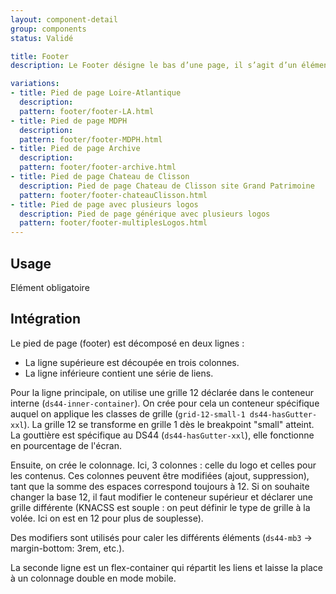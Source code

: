 ```yaml
---
layout: component-detail
group: components
status: Validé

title: Footer
description: Le Footer désigne le bas d’une page, il s’agit d’un élément qui doit être étudié attentivement car le bas d’une page doit pouvoir permettre au visiteur de retrouver toutes les informations principales afin qu’il n’ait pas besoin de remonter sur la page.

variations:
- title: Pied de page Loire-Atlantique
  description:
  pattern: footer/footer-LA.html
- title: Pied de page MDPH
  description:
  pattern: footer/footer-MDPH.html
- title: Pied de page Archive
  description:
  pattern: footer/footer-archive.html
- title: Pied de page Chateau de Clisson
  description: Pied de page Chateau de Clisson site Grand Patrimoine
  pattern: footer/footer-chateauClisson.html
- title: Pied de page avec plusieurs logos
  description: Pied de page générique avec plusieurs logos
  pattern: footer/footer-multiplesLogos.html
---
```


## Usage

Elément obligatoire

## Intégration

Le pied de page (footer) est décomposé en deux lignes :
- La ligne supérieure est découpée en trois colonnes.
- La ligne inférieure contient une série de liens.

Pour la ligne principale, on utilise une grille 12 déclarée dans le conteneur interne (`ds44-inner-container`).
On crée pour cela un conteneur spécifique auquel on applique les classes de grille (`grid-12-small-1 ds44-hasGutter-xxl`).
La grille 12 se transforme en grille 1 dès le breakpoint "small" atteint.
La gouttière est spécifique au DS44 (`ds44-hasGutter-xxl`), elle fonctionne en pourcentage de l'écran.

Ensuite, on crée le colonnage. Ici, 3 colonnes : celle du logo et celles pour les contenus. Ces colonnes peuvent être modifiées (ajout, suppression), tant que la somme des espaces correspond toujours à 12. Si on souhaite changer la base 12, il faut modifier le conteneur supérieur et déclarer une grille différente (KNACSS est souple : on peut définir le type de grille à la volée. Ici on est en 12 pour plus de souplesse).

Des modifiers sont utilisés pour caler les différents éléments (`ds44-mb3` -> margin-bottom: 3rem, etc.).

La seconde ligne est un flex-container qui répartit les liens et laisse la place à un colonnage double en mode mobile.
